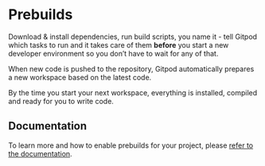 # Prebuilds

Download & install dependencies, run build scripts, you name it - tell Gitpod which tasks to run and it takes care of them **before** you start a new developer environment so you don’t have to wait for any of that.

When new code is pushed to the repository, Gitpod automatically prepares a new workspace based on the latest code.

By the time you start your next workspace, everything is installed, compiled and ready for you to write code.

## Documentation

To learn more and how to enable prebuilds for your project, please [refer to the documentation](https://www.gitpod.io/docs/configure/projects/prebuilds).

